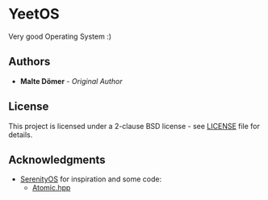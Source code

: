 # YeetOS

Very good Operating System :)

## Authors

* **Malte Dömer** - *Original Author*

## License

This project is licensed under a 2-clause BSD license - see [LICENSE](LICENSE) file for details.

## Acknowledgments

* [SerenityOS](https://github.com/SerenityOS/serenity) for inspiration and some code:
    - [Atomic.hpp](YeetOS/LibYT/Atomic.hpp)
